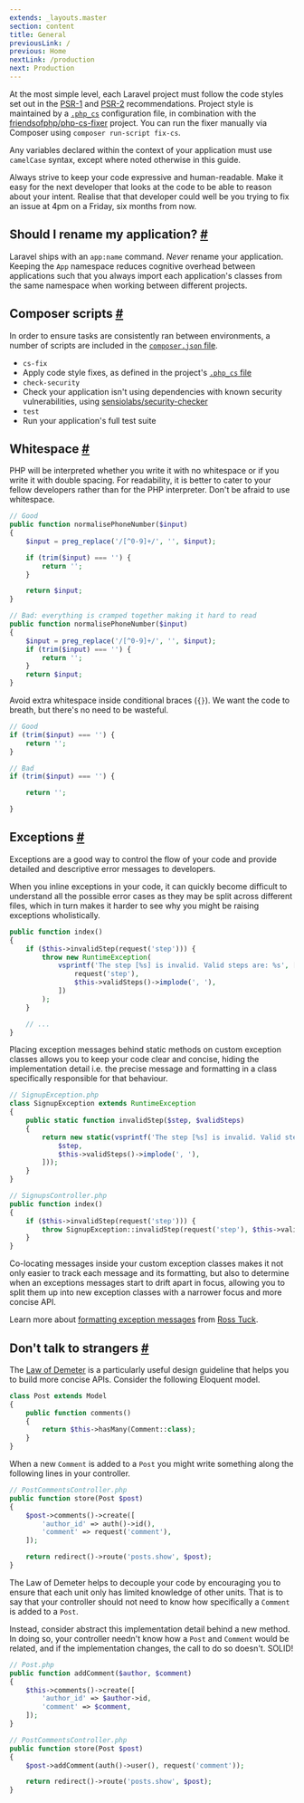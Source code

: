 ```yaml
---
extends: _layouts.master
section: content
title: General
previousLink: /
previous: Home
nextLink: /production
next: Production
---
```


At the most simple level, each Laravel project must follow the code styles set out in the [PSR-1](http://www.php-fig.org/psr/psr-1/) and [PSR-2](http://www.php-fig.org/psr/psr-2/) recommendations. Project style is maintained by a [`.php_cs`](https://github.com/michaeldyrynda/founder/blob/master/.php_cs) configuration file, in combination with the [friendsofphp/php-cs-fixer](https://github.com/FriendsOfPHP/PHP-CS-Fixer) project. You can run the fixer manually via Composer using `composer run-script fix-cs`.

Any variables declared within the context of your application must use `camelCase` syntax, except where noted otherwise in this guide.

Always strive to keep your code expressive and human-readable. Make it easy for the next developer that looks at the code to be able to reason about your intent. Realise that that developer could well be you trying to fix an issue at 4pm on a Friday, six months from now.

## Should I rename my application? <a class="text-grey" name="should-i-rename-my-application" href="#should-i-rename-my-application">#</a>

Laravel ships with an `app:name` command. *Never* rename your application. Keeping the `App` namespace reduces cognitive overhead between applications such that you always import each application's classes from the same namespace when working between different projects.

## Composer scripts <a class="text-grey" name="composer scripts" href="#composer scripts">#</a>

In order to ensure tasks are consistently ran between environments, a number of scripts are included in the [`composer.json` file](https://github.com/michaeldyrynda/founder/blob/master/composer.json).

* `cs-fix`
 * Apply code style fixes, as defined in the project's [`.php_cs` file](https://github.com/michaeldyrynda/founder/blob/master/.php_cs)
* `check-security`
 * Check your application isn't using dependencies with known security vulnerabilities, using [sensiolabs/security-checker](https://github.com/sensiolabs/security-checker)
* `test`
 * Run your application's full test suite

## Whitespace <a class="text-grey" name="whitespace" href="#whitespace">#</a>

PHP will be interpreted whether you write it with no whitespace or if you write it with double spacing. For readability, it is better to cater to your fellow developers rather than for the PHP interpreter. Don't be afraid to use whitespace.

```php
// Good
public function normalisePhoneNumber($input)
{
    $input = preg_replace('/[^0-9]+/', '', $input);

    if (trim($input) === '') {
        return '';
    }

    return $input;
}

// Bad: everything is cramped together making it hard to read
public function normalisePhoneNumber($input)
{
    $input = preg_replace('/[^0-9]+/', '', $input);
    if (trim($input) === '') {
        return '';
    }
    return $input;
}
```

Avoid extra whitespace inside conditional braces (`{}`). We want the code to breath, but there's no need to be wasteful.

```php
// Good
if (trim($input) === '') {
    return '';
}

// Bad
if (trim($input) === '') {

    return '';

}
```

## Exceptions <a class="text-grey" name="exceptions" href="#exceptions">#</a>

Exceptions are a good way to control the flow of your code and provide detailed and descriptive error messages to developers.

When you inline exceptions in your code, it can quickly become difficult to understand all the possible error cases as they may be split across different files, which in turn makes it harder to see why you might be raising exceptions wholistically.

```php
public function index()
{
    if ($this->invalidStep(request('step'))) {
        throw new RuntimeException(
            vsprintf('The step [%s] is invalid. Valid steps are: %s', [
                request('step'),
                $this->validSteps()->implode(', '),
            ])
        );
    }

    // ...
}
```

Placing exception messages behind static methods on custom exception classes allows you to keep your code clear and concise, hiding the implementation detail i.e. the precise message and formatting in a class specifically responsible for that behaviour.

```php
// SignupException.php
class SignupException extends RuntimeException
{
    public static function invalidStep($step, $validSteps)
    {
        return new static(vsprintf('The step [%s] is invalid. Valid steps are: %s', [
            $step,
            $this->validSteps()->implode(', '),
        ]));
    }
}

// SignupsController.php
public function index()
{
    if ($this->invalidStep(request('step'))) {
        throw SignupException::invalidStep(request('step'), $this->validSteps());
    }
}
```

Co-locating messages inside your custom exception classes makes it not only easier to track each message and its formatting, but also to determine when an exceptions messages start to drift apart in focus, allowing you to split them up into new exception classes with a narrower focus and more concise API.

Learn more about [formatting exception messages](http://rosstuck.com/formatting-exception-messages) from [Ross Tuck](https://twitter.com/rosstuck).

## Don't talk to strangers <a class="text-grey" name="dont-talk-to-strangers" href="#dont-talk-to-strangers">#</a>

The [Law of Demeter](https://en.wikipedia.org/wiki/Law_of_Demeter) is a particularly useful design guideline that helps you to build more concise APIs. Consider the following Eloquent model.

```php
class Post extends Model
{
    public function comments()
    {
        return $this->hasMany(Comment::class);
    }
}
```

When a new `Comment` is added to a `Post` you might write something along the following lines in your controller.

```php
// PostCommentsController.php
public function store(Post $post)
{
    $post->comments()->create([
        'author_id' => auth()->id(),
        'comment' => request('comment'),
    ]);

    return redirect()->route('posts.show', $post);
}
```

The Law of Demeter helps to decouple your code by encouraging you to ensure that each unit only has limited knowledge of other units. That is to say that your controller should not need to know how specifically a `Comment` is added to a `Post`.

Instead, consider abstract this implementation detail behind a new method. In doing so, your controller needn't know how a `Post` and `Comment` would be related, and if the implementation changes, the call to do so doesn't. SOLID!

```php
// Post.php
public function addComment($author, $comment)
{
    $this->comments()->create([
        'author_id' => $author->id,
        'comment' => $comment,
    ]);
}

// PostCommentsController.php
public function store(Post $post)
{
    $post->addComment(auth()->user(), request('comment'));

    return redirect()->route('posts.show', $post);
}
```
